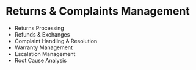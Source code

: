 # Returns & Complaints Management

- Returns Processing
- Refunds & Exchanges
- Complaint Handling & Resolution
- Warranty Management
- Escalation Management
- Root Cause Analysis